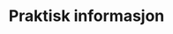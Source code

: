 ---
title: Info
menu:
  main:
    weight: 1
    name: Info

description: Vi bruker Airbnb som booking tjeneste. 

title: Praktisk informasjon

faq:
- title: Lokasjon
  content: Våre leiligheter ligger midt i Balestrand sentrum. Korte avstander til det du trenger. Matbutikker, resturanter, turistinformasjon og gode aktivitetsmuligheter. Gå avstand til båt (Bergen, Flåm), buss og parkering.
  button: Mer informasjon
  url: /lokasjon

- title: Hvordan leier jeg en leilighet?
  content: Vi bruker Airbnb som booking tjeneste. Vi har listet alle våre leiligheter under Leiligheter. Her finner du også direktelenke til leilighetens airbnb profil
  button: Se våre leiligheter
  url: apartments.html

- title: Om leilighetene
  content: "<ul>
				<li>Alle leilighetene har balkong</li>
				<li>Fult utstyrt og møblert</li>
				<li>Enkel inn- og utsjekk ved bruk av nøkkelbokser</li>
				<li>Korte avstander til matbutikker, kafeer. Resturanter i sommer-periodene.</li>
				<li>Kort vei til kollektivtransport som buss, ekspress båt og taxi</li>
				<li>Bad med håndkle, dusj og vaskemaskin</li>
				<li>Soverom med sengetøy</li>
				<li>Kjøkken med kjøleskap, komfyr og fryser</li>
				<li>Oppholdsrom med sittegruppe og fjernsyn</li>
				<li>Utvask inkludert i prisen</li>
			</ul>"

- title: Inn og utsjekk
  content: Alle våre leilighet har en egen nøkkelboks på utsiden. Du vil få praktisk informasjon som adresse, pinkode og mer når du booker en av våre leiligheter. Utsjekk senest kl 12:00 på avreisedag. Utvask av leiligheten er inkludert i leieprisen, men vi ønsker at leiligheten skal være ryddig slik som ved ankomst.

- title: Noe er galt, hvem kan jeg kontakte?
  content: Ring oss på <b>+47 47 28 97 48</b> eller send en e-post til <b>lidalsiv@gmail.com</b>
---